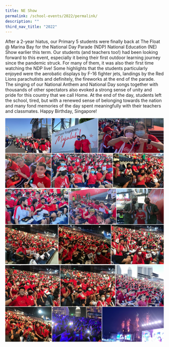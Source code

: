 ```yaml
---
title: NE Show
permalink: /school-events/2022/permalink/
description: ""
third_nav_title: "2022"
---
```

After a 2-year hiatus, our Primary 5 students were finally back at The Float @ Marina Bay for the National Day Parade (NDP) National Education (NE) Show earlier this term. Our students (and teachers too!) had been looking forward to this event, especially it being their first outdoor learning journey since the pandemic struck. For many of them, it was also their first time watching the NDP live! Some highlights that the students particularly enjoyed were the aerobatic displays by F-16 fighter jets, landings by the Red Lions parachutists and definitely, the fireworks at the end of the parade. The singing of our National Anthem and National Day songs together with thousands of other spectators also evoked a strong sense of unity and pride for this country that we call Home. At the end of the day, students left the school, tired, but with a renewed sense of belonging towards the nation and many fond memories of the day spent meaningfully with their teachers and classmates. Happy Birthday, Singapore!

![](/images/NEShow.png)
![](/images/NEShow2.png)
![](/images/NEShow3.png)